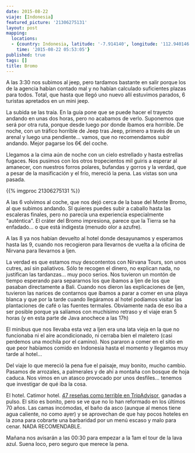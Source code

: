 ```yaml
---
date: 2015-08-22
viaje: [Indonesia]
featured_picture: '21306275131'
layout: post
mapping:
  locations:
  - {country: Indonesia, latitude: '-7.914140', longitude: '112.940146', place: Tosari,
    time: '2015-08-22 05:53:05'}
published: true
tags: []
title: Bromo
---
```


A las 3:30 nos subimos al jeep, pero tardamos bastante en salir porque los de la agencia habían contado mal y no habían calculado suficientes plazas para todos. Total, que hasta que llegó uno nuevo allí estuvimos parados, 6 turistas apretados en un mini jeep.

La subida se las traía. En la guía pone que se puede hacer el trayecto andando en unas dos horas, pero no acabamos de verlo. Suponemos que será por otra ruta, porque desde luego por donde íbamos era horrible. De noche, con un tráfico horrible de Jeep tras Jeep, primero a través de un arenal y luego una pendiente... vamos, que no recomendamos subir andando. Mejor pagarse los 6€ del coche.

Llegamos a la cima aún de noche con un cielo estrellado y hasta estrellas fugaces. Nos pusimos con los otros tropecientos mil guiris a esperar al amanecer, con nuestros forros polares, bufandas y gorros y la verdad, que a pesar de la masificación y el frío, mereció la pena. Las vistas son una pasada.

{{% imgproc 21306275131 %}}

A las 6 volvimos al coche, que nos dejó cerca de la base del Monte Bromo, al que subimos andando. SI quieres puedes subir a caballo hasta las escaleras finales, pero no parecía una experiencia especialmente "auténtica". El cráter del Bromo impresiona, parece que la Tierra se ha enfadado... o que está indigesta (menudo olor a azufre).

A las 8 ya nos habían devuelto al hotel donde desayunamos y esperamos hasta las 9, cuando nos recogieron para llevarnos de vuelta a la oficina de Nirvana para llevarnos a Ijen.

La verdad es que estamos muy descontentos con Nirvana Tours, son unos cutres, así sin paliativos. Sólo te recogen el dinero, no explican nada, no justifican las tardanzas... muy poco serios. Nos tuvieron un montón de tiempo esperando para separarnos los que íbamos a Ijen de los que pasaban directamente a Bali. Cuando nos dieron las explicaciones de Ijen, tuvieron las narices de contarnos que íbamos a parar a comer en una playa blanca y que por la tarde cuando llegáramos al hotel podíamos visitar las plantaciones de café o las fuentes termales. Obviamente nada de eso iba a ser posible porque ya salíamos con muchísimo retraso y el viaje eran 5 horas (y en esta parte de Java anochece a las 17h)

El minibus que nos llevaba esta vez a Ijen era una lata vieja en la que no funcionaba ni el aire acondicionado, ni cerraba bien el maletero (casi perdemos una mochila por el camino). Nos pararon a comer en el sitio en que peor habíamos comido en Indonesia hasta el momento y llegamos muy tarde al hotel...

Del viaje lo que mereció la pena fue el paisaje, muy bonito, mucho cambio. Pasamos de arrozales, a palmerales y de ahí a montaña con bosque de hoja caduca. Nos vimos en un atasco provocado por unos desfiles... tenemos que investigar de qué iba la cosa.

El hotel. Catimor hotel. [47 reseñas como terrible en TripAdvisor][catimor], ganadas a pulso. El sitio es bonito, pero se ve que no lo han reformado en los últimos 70 años. Las camas incómodas, el baño da asco (aunque al menos tiene agua caliente, no como ayer) y se aprovechan de que hay pocos hoteles en la zona para cobrarte una barbaridad por un menú escaso y malo para cenar. NADA RECOMENDABLE.

Mañana nos avisarán a las 00:30 para empezar a la 1am el tour de la lava azul. Suena loco, pero seguro que merece la pena.

[catimor]: https://www.tripadvisor.es/Hotel_Review-g1052738-d1030561-Reviews-Catimor_Homestay-Jember_East_Java_Java.html